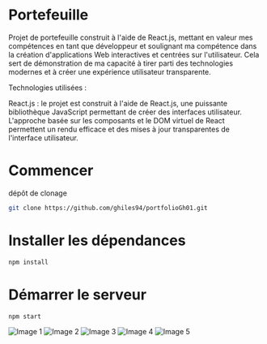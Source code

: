 


# Portefeuille

Projet de portefeuille construit à l'aide de React.js, mettant en valeur mes compétences en tant que développeur et soulignant ma compétence dans la création d'applications Web interactives et centrées sur l'utilisateur. Cela sert de démonstration de ma capacité à tirer parti des technologies modernes et à créer une expérience utilisateur transparente.

Technologies utilisées :

React.js : le projet est construit à l'aide de React.js, une puissante bibliothèque JavaScript permettant de créer des interfaces utilisateur. L'approche basée sur les composants et le DOM virtuel de React permettent un rendu efficace et des mises à jour transparentes de l'interface utilisateur.
# Commencer

dépôt de clonage
```sh
git clone https://github.com/ghiles94/portfolioGh01.git
```

# Installer les dépendances

```sh
npm install
```

# Démarrer le serveur

```sh
npm start
```

![Image 1](assets/image1.png)
![Image 2](assets/image2.png)
![Image 3](assets/image3.png)
![Image 4](assets/image4.png)
![Image 5](assets/image5.png)
